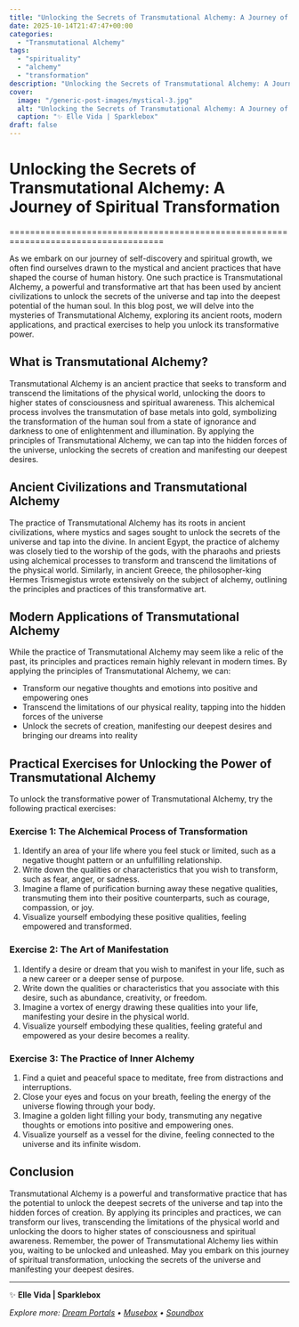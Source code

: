 ```yaml
---
title: "Unlocking the Secrets of Transmutational Alchemy: A Journey of Spiritual Transformation"
date: 2025-10-14T21:47:47+00:00
categories:
  - "Transmutational Alchemy"
tags:
  - "spirituality"
  - "alchemy"
  - "transformation"
description: "Unlocking the Secrets of Transmutational Alchemy: A Journey of Spiritual Transformation"
cover:
  image: "/generic-post-images/mystical-3.jpg"
  alt: "Unlocking the Secrets of Transmutational Alchemy: A Journey of Spiritual Transformation"
  caption: "✨ Elle Vida | Sparklebox"
draft: false
---
```


# Unlocking the Secrets of Transmutational Alchemy: A Journey of Spiritual Transformation
====================================================================================

As we embark on our journey of self-discovery and spiritual growth, we often find ourselves drawn to the mystical and ancient practices that have shaped the course of human history. One such practice is Transmutational Alchemy, a powerful and transformative art that has been used by ancient civilizations to unlock the secrets of the universe and tap into the deepest potential of the human soul. In this blog post, we will delve into the mysteries of Transmutational Alchemy, exploring its ancient roots, modern applications, and practical exercises to help you unlock its transformative power.

## What is Transmutational Alchemy?
Transmutational Alchemy is an ancient practice that seeks to transform and transcend the limitations of the physical world, unlocking the doors to higher states of consciousness and spiritual awareness. This alchemical process involves the transmutation of base metals into gold, symbolizing the transformation of the human soul from a state of ignorance and darkness to one of enlightenment and illumination. By applying the principles of Transmutational Alchemy, we can tap into the hidden forces of the universe, unlocking the secrets of creation and manifesting our deepest desires.

## Ancient Civilizations and Transmutational Alchemy
The practice of Transmutational Alchemy has its roots in ancient civilizations, where mystics and sages sought to unlock the secrets of the universe and tap into the divine. In ancient Egypt, the practice of alchemy was closely tied to the worship of the gods, with the pharaohs and priests using alchemical processes to transform and transcend the limitations of the physical world. Similarly, in ancient Greece, the philosopher-king Hermes Trismegistus wrote extensively on the subject of alchemy, outlining the principles and practices of this transformative art.

## Modern Applications of Transmutational Alchemy
While the practice of Transmutational Alchemy may seem like a relic of the past, its principles and practices remain highly relevant in modern times. By applying the principles of Transmutational Alchemy, we can:

* Transform our negative thoughts and emotions into positive and empowering ones
* Transcend the limitations of our physical reality, tapping into the hidden forces of the universe
* Unlock the secrets of creation, manifesting our deepest desires and bringing our dreams into reality

## Practical Exercises for Unlocking the Power of Transmutational Alchemy
To unlock the transformative power of Transmutational Alchemy, try the following practical exercises:

### Exercise 1: The Alchemical Process of Transformation
1. Identify an area of your life where you feel stuck or limited, such as a negative thought pattern or an unfulfilling relationship.
2. Write down the qualities or characteristics that you wish to transform, such as fear, anger, or sadness.
3. Imagine a flame of purification burning away these negative qualities, transmuting them into their positive counterparts, such as courage, compassion, or joy.
4. Visualize yourself embodying these positive qualities, feeling empowered and transformed.

### Exercise 2: The Art of Manifestation
1. Identify a desire or dream that you wish to manifest in your life, such as a new career or a deeper sense of purpose.
2. Write down the qualities or characteristics that you associate with this desire, such as abundance, creativity, or freedom.
3. Imagine a vortex of energy drawing these qualities into your life, manifesting your desire in the physical world.
4. Visualize yourself embodying these qualities, feeling grateful and empowered as your desire becomes a reality.

### Exercise 3: The Practice of Inner Alchemy
1. Find a quiet and peaceful space to meditate, free from distractions and interruptions.
2. Close your eyes and focus on your breath, feeling the energy of the universe flowing through your body.
3. Imagine a golden light filling your body, transmuting any negative thoughts or emotions into positive and empowering ones.
4. Visualize yourself as a vessel for the divine, feeling connected to the universe and its infinite wisdom.

## Conclusion
Transmutational Alchemy is a powerful and transformative practice that has the potential to unlock the deepest secrets of the universe and tap into the hidden forces of creation. By applying its principles and practices, we can transform our lives, transcending the limitations of the physical world and unlocking the doors to higher states of consciousness and spiritual awareness. Remember, the power of Transmutational Alchemy lies within you, waiting to be unlocked and unleashed. May you embark on this journey of spiritual transformation, unlocking the secrets of the universe and manifesting your deepest desires.

---

✨ **Elle Vida | Sparklebox**

*Explore more: [Dream Portals](/the-dreamtoolkit/) • [Musebox](/musebox-dreams/) • [Soundbox](/soundbox/)*
